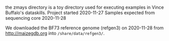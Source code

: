 the zmays directory is a toy directory used for executing examples in Vince Buffalo's dataskills.
Project started 2020-11-27
Samples expected from sequencing core 2020-11-28


We downloaded the BF73 reference genome (refgen3) on 2020-11-28 from
http://maizegdb.org into `/share/data/refgen3/`.
